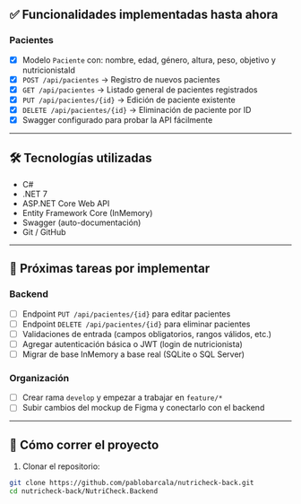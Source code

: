## ✅ Funcionalidades implementadas hasta ahora

### Pacientes

- [x] Modelo `Paciente` con: nombre, edad, género, altura, peso, objetivo y nutricionistaId
- [x] `POST /api/pacientes` → Registro de nuevos pacientes
- [x] `GET /api/pacientes` → Listado general de pacientes registrados
- [x] `PUT /api/pacientes/{id}` → Edición de paciente existente
- [x] `DELETE /api/pacientes/{id}` → Eliminación de paciente por ID
- [x] Swagger configurado para probar la API fácilmente

---

## 🛠️ Tecnologías utilizadas

- C#
- .NET 7
- ASP.NET Core Web API
- Entity Framework Core (InMemory)
- Swagger (auto-documentación)
- Git / GitHub

---

## 📌 Próximas tareas por implementar

### Backend

- [ ] Endpoint `PUT /api/pacientes/{id}` para editar pacientes
- [ ] Endpoint `DELETE /api/pacientes/{id}` para eliminar pacientes
- [ ] Validaciones de entrada (campos obligatorios, rangos válidos, etc.)
- [ ] Agregar autenticación básica o JWT (login de nutricionista)
- [ ] Migrar de base InMemory a base real (SQLite o SQL Server)

### Organización

- [ ] Crear rama `develop` y empezar a trabajar en `feature/*`
- [ ] Subir cambios del mockup de Figma y conectarlo con el backend

---

## 🚀 Cómo correr el proyecto

1. Clonar el repositorio:

```bash
git clone https://github.com/pablobarcala/nutricheck-back.git
cd nutricheck-back/NutriCheck.Backend